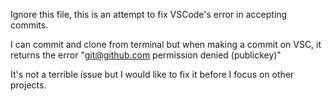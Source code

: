 Ignore this file, this is an attempt to fix VSCode's error in accepting commits.

I can commit and clone from terminal but when making a commit on VSC, it returns the error "git@github.com permission denied (publickey)"

It's not a terrible issue but I would like to fix it before I focus on other projects.
